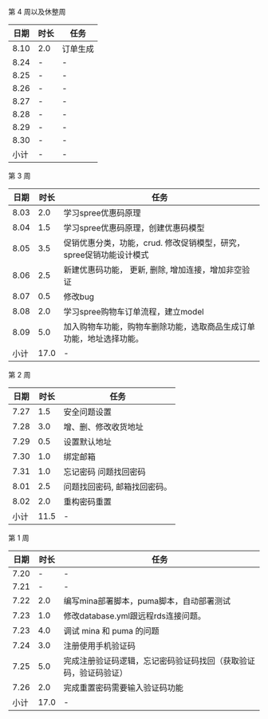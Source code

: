 第 4 周以及休整周

日期 | 时长 | 任务
---- | ---- | ----
8.10 | 2.0  | 订单生成
8.24 | - | -
8.25 | - | -
8.26 | - | -
8.27 | - | -
8.28 | - | -
8.29 | - | -
8.30 | - | -
小计 | - | -

第 3 周

日期 | 时长 | 任务
---- | ---- | ----
8.03 | 2.0 | 学习spree优惠码原理
8.04 | 1.5 | 学习spree优惠码原理，创建优惠码模型
8.05 | 3.5 | 促销优惠分类，功能，crud. 修改促销模型，研究，spree促销功能设计模式
8.06 | 2.5 | 新建优惠码功能， 更新, 删除, 增加连接，增加非空验证
8.07 | 0.5 | 修改bug
8.08 | 2.0 | 学习spree购物车订单流程，建立model
8.09 | 5.0 | 加入购物车功能，购物车删除功能，选取商品生成订单功能，地址选择功能。
小计 | 17.0 | -

第 2 周

日期 | 时长 | 任务
---- | ---- | ----
7.27 | 1.5 | 安全问题设置
7.28 | 3.0 |  增、删、修改收货地址
7.29 | 0.5 | 设置默认地址
7.30 | 1.0 |  绑定邮箱
7.31 | 1.0 | 忘记密码 问题找回密码
8.01 | 2.5 |  问题找回密码, 邮箱找回密码。
8.02 | 2.0 | 重构密码重置
小计 | 11.5 | -

第 1 周

日期 | 时长 | 任务
---- | ---- | ----
7.20 | - | -
7.21 | - | -
7.22 | 2.0 | 编写mina部署脚本，puma脚本，自动部署测试
7.23 | 1.0 | 修改database.yml跟远程rds连接问题。
7.23 | 4.0 | 调试 mina 和 puma 的问题
7.24 | 3.0 | 注册使用手机验证码
7.25 | 5.0 | 完成注册验证码逻辑，忘记密码验证码找回（获取验证码，验证码验证）
7.26 | 2.0 | 完成重置密码需要输入验证码功能
小计 | 17.0 | -
